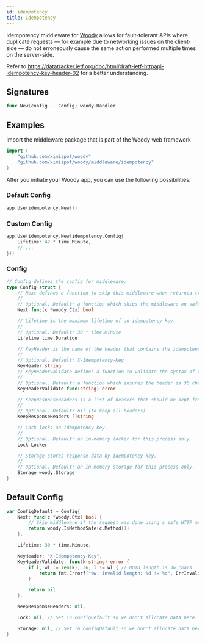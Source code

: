 ```yaml
---
id: idempotency
title: Idempotency
---
```


Idempotency middleware for [Woody](https://github.com/ximispot/woody) allows for fault-tolerant APIs where duplicate requests — for example due to networking issues on the client-side — do not erroneously cause the same action performed multiple times on the server-side.

Refer to https://datatracker.ietf.org/doc/html/draft-ietf-httpapi-idempotency-key-header-02 for a better understanding.

## Signatures

```go
func New(config ...Config) woody.Handler
```

## Examples

Import the middleware package that is part of the Woody web framework

```go
import (
	"github.com/ximispot/woody"
	"github.com/ximispot/woody/middleware/idempotency"
)
```

After you initiate your Woody app, you can use the following possibilities:

### Default Config

```go
app.Use(idempotency.New())
```

### Custom Config

```go
app.Use(idempotency.New(idempotency.Config{
	Lifetime: 42 * time.Minute,
	// ...
}))
```

### Config

```go
// Config defines the config for middleware.
type Config struct {
	// Next defines a function to skip this middleware when returned true.
	//
	// Optional. Default: a function which skips the middleware on safe HTTP request method.
	Next func(c *woody.Ctx) bool

	// Lifetime is the maximum lifetime of an idempotency key.
	//
	// Optional. Default: 30 * time.Minute
	Lifetime time.Duration

	// KeyHeader is the name of the header that contains the idempotency key.
	//
	// Optional. Default: X-Idempotency-Key
	KeyHeader string
	// KeyHeaderValidate defines a function to validate the syntax of the idempotency header.
	//
	// Optional. Default: a function which ensures the header is 36 characters long (the size of an UUID).
	KeyHeaderValidate func(string) error

	// KeepResponseHeaders is a list of headers that should be kept from the original response.
	//
	// Optional. Default: nil (to keep all headers)
	KeepResponseHeaders []string

	// Lock locks an idempotency key.
	//
	// Optional. Default: an in-memory locker for this process only.
	Lock Locker

	// Storage stores response data by idempotency key.
	//
	// Optional. Default: an in-memory storage for this process only.
	Storage woody.Storage
}
```

## Default Config

```go
var ConfigDefault = Config{
	Next: func(c *woody.Ctx) bool {
		// Skip middleware if the request was done using a safe HTTP method
		return woody.IsMethodSafe(c.Method())
	},

	Lifetime: 30 * time.Minute,

	KeyHeader: "X-Idempotency-Key",
	KeyHeaderValidate: func(k string) error {
		if l, wl := len(k), 36; l != wl { // UUID length is 36 chars
			return fmt.Errorf("%w: invalid length: %d != %d", ErrInvalidIdempotencyKey, l, wl)
		}

		return nil
	},

	KeepResponseHeaders: nil,

	Lock: nil, // Set in configDefault so we don't allocate data here.

	Storage: nil, // Set in configDefault so we don't allocate data here.
}
```
